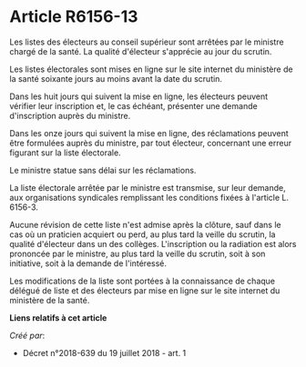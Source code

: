 # Article R6156-13

Les listes des électeurs au conseil supérieur sont arrêtées par le ministre chargé de la santé. La qualité d'électeur
s'apprécie au jour du scrutin.

Les listes électorales sont mises en ligne sur le site internet du ministère de la santé soixante jours au moins avant la
date du scrutin.

Dans les huit jours qui suivent la mise en ligne, les électeurs peuvent vérifier leur inscription et, le cas échéant,
présenter une demande d'inscription auprès du ministre.

Dans les onze jours qui suivent la mise en ligne, des réclamations peuvent être formulées auprès du ministre, par tout
électeur, concernant une erreur figurant sur la liste électorale.

Le ministre statue sans délai sur les réclamations.

La liste électorale arrêtée par le ministre est transmise, sur leur demande, aux organisations syndicales remplissant les
conditions fixées à l'article L. 6156-3.

Aucune révision de cette liste n'est admise après la clôture, sauf dans le cas où un praticien acquiert ou perd, au plus tard
la veille du scrutin, la qualité d'électeur dans un des collèges. L'inscription ou la radiation est alors prononcée par le
ministre, au plus tard la veille du scrutin, soit à son initiative, soit à la demande de l'intéressé.

Les modifications de la liste sont portées à la connaissance de chaque délégué de liste et des électeurs par mise en ligne
sur le site internet du ministère de la santé.

**Liens relatifs à cet article**

_Créé par_:

  - Décret n°2018-639 du 19 juillet 2018 - art. 1
